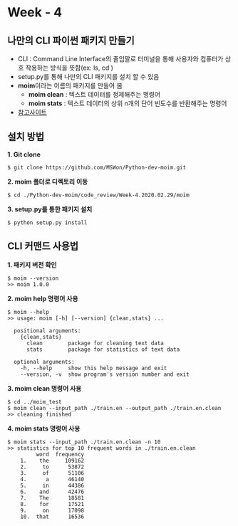 # Week - 4
## 나만의 CLI 파이썬 패키지 만들기
- CLI : Command Line Interface의 줄임말로 터미널을 통해 사용자와 컴퓨터가 상호 작용하는 방식을 뜻함(ex: ls, cd )
- setup.py를 통해 나만의 CLI 패키지를 설치 할 수 있음
- **moim**이라는 이름의 패키지를 만들어 봄 
  - **moim clean** : 텍스트 데이터를 정제해주는 명령어
  - **moim stats** : 텍스트 데이터의 상위 n개의 단어 빈도수를 반환해주는 명령어 
- [참고사이트](https://sjquant.tistory.com/18)

## 설치 방법
**1. Git clone**
```
$ git clone https://github.com/MSWon/Python-dev-moim.git 
```
**2. moim 폴더로 디렉토리 이동**
```
$ cd ./Python-dev-moim/code_review/Week-4.2020.02.29/moim
```
**3. setup.py를 통한 패키지 설치**
```
$ python setup.py install
```
## CLI 커맨드 사용법
**1. 패키지 버전 확인**
```
$ moim --version
>> moim 1.0.0
```
**2. moim help 명령어 사용**
```
$ moim --help
>> usage: moim [-h] [--version] {clean,stats} ...

  positional arguments:
    {clean,stats}
      clean        package for cleaning text data
      stats        package for statistics of text data

  optional arguments:
    -h, --help     show this help message and exit
    --version, -v  show program's version number and exit
```
**3. moim clean 명령어 사용**
```
$ cd ../moim_test
$ moim clean --input_path ./train.en --output_path ./train.en.clean
>> cleaning finished
```
**4. moim stats 명령어 사용**
```
$ moim stats --input_path ./train.en.clean -n 10
>> statistics for top 10 frequent words in ./train.en.clean
         word  frequency
    1.    the     109162
    2.     to      53872
    3.     of      51106
    4.      a      46140
    5.     in      44386
    6.    and      42476
    7.    The      18581
    8.    for      17521
    9.     on      17098
    10.  that      16536
```
